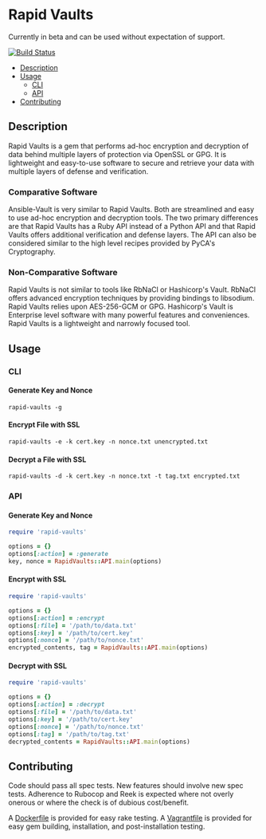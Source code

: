 # Rapid Vaults
Currently in beta and can be used without expectation of support.

[![Build Status](https://travis-ci.org/mschuchard/rapid-vaults.svg?branch=master)](https://travis-ci.org/mschuchard/rapid-vaults)

- [Description](#description)
- [Usage](#usage)
  - [CLI](#cli)
  - [API](#api)
- [Contributing](#contributing)

## Description

Rapid Vaults is a gem that performs ad-hoc encryption and decryption of data behind multiple layers of protection via OpenSSL or GPG. It is lightweight and easy-to-use software to secure and retrieve your data with multiple layers of defense and verification.

### Comparative Software

Ansible-Vault is very similar to Rapid Vaults. Both are streamlined and easy to use ad-hoc encryption and decryption tools. The two primary differences are that Rapid Vaults has a Ruby API instead of a Python API and that Rapid Vaults offers additional verification and defense layers. The API can also be considered similar to the high level recipes provided by PyCA's Cryptography.

### Non-Comparative Software

Rapid Vaults is not similar to tools like RbNaCl or Hashicorp's Vault. RbNaCl offers advanced encryption techniques by providing bindings to libsodium. Rapid Vaults relies upon AES-256-GCM or GPG. Hashicorp's Vault is Enterprise level software with many powerful features and conveniences. Rapid Vaults is a lightweight and narrowly focused tool.

## Usage

### CLI

#### Generate Key and Nonce
`rapid-vaults -g`

#### Encrypt File with SSL

`rapid-vaults -e -k cert.key -n nonce.txt unencrypted.txt`

#### Decrypt a File with SSL

`rapid-vaults -d -k cert.key -n nonce.txt -t tag.txt encrypted.txt`

### API

#### Generate Key and Nonce

```ruby
require 'rapid-vaults'

options = {}
options[:action] = :generate
key, nonce = RapidVaults::API.main(options)
```

#### Encrypt with SSL

```ruby
require 'rapid-vaults'

options = {}
options[:action] = :encrypt
options[:file] = '/path/to/data.txt'
options[:key] = '/path/to/cert.key'
options[:nonce] = '/path/to/nonce.txt'
encrypted_contents, tag = RapidVaults::API.main(options)
```

#### Decrypt with SSL

```ruby
require 'rapid-vaults'

options = {}
options[:action] = :decrypt
options[:file] = '/path/to/data.txt'
options[:key] = '/path/to/cert.key'
options[:nonce] = '/path/to/nonce.txt'
options[:tag] = '/path/to/tag.txt'
decrypted_contents = RapidVaults::API.main(options)
```

## Contributing
Code should pass all spec tests. New features should involve new spec tests. Adherence to Rubocop and Reek is expected where not overly onerous or where the check is of dubious cost/benefit.

A [Dockerfile](Dockerfile) is provided for easy rake testing. A [Vagrantfile](Vagrantfile) is provided for easy gem building, installation, and post-installation testing.
